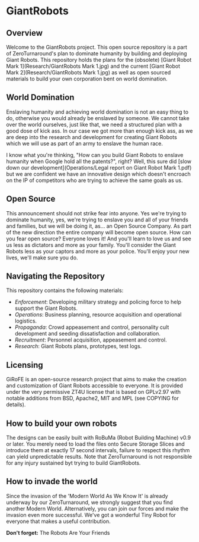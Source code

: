 GiantRobots
===========

Overview
--------

Welcome to the GiantRobots project. This open source repository is a part of ZeroTurnaround's plan to dominate humanity by building and deploying Giant Robots. This repository holds the plans for the (obsolete) [Giant Robot Mark 1](Research/GiantRobots Mark 1.jpg) and the current [Giant Robot Mark 2](Research/GiantRobots Mark 1.jpg) as well as open sourced materials to build your own corporation bent on world domination.

World Domination
----------------

Enslaving humanity and achieving world domination is not an easy thing to do, otherwise you would already be enslaved by someone. We cannot take over the world ourselves, just like that, we need a structured plan with a good dose of kick ass. In our case we got more than enough kick ass, as we are deep into the research and development for creating Giant Robots which we will use as part of an army to enslave the human race. 

I know what you're thinking, "How can you build Giant Robots to enslave humanity when Google hold all the patents?", right? Well, this sure did [slow down our development](Operations/Legal report on Giant Robot Mark 1.pdf) but we are confident we have an innovative design which doesn't encroach on the IP of competitors who are trying to achieve the same goals as us.

Open Source
---------------------------------------

This announcement should not strike fear into anyone. Yes we're trying to dominate humanity, yes, we're trying to enslave you and all of your friends and families, but we will be doing it, as… an Open Source Company. As part of the new direction the entire company will become open source. How can you fear open source? Everyone loves it! And you'll learn to love us and see us less as dictators and more as your family. You'll consider the Giant Robots less as your captors and more as your police. You'll enjoy your new lives, we'll make sure you do.

Navigating the Repository
-------------------------

This repository contains the following materials:

* *Enforcement*: Developing military strategy and policing force to help support the Giant Robots.
* *Operations*: Business planning, resource acquisition and operational logistics.
* *Propaganda*: Crowd appeasement and control, personality cult development and seeding dissatisfaction and collaboration.
* *Recruitment*: Personnel acquisition, appeasement and control.
* *Research*: Giant Robots plans, prototypes, test logs.

Licensing
---------

GiRoFE is an open-source research project that aims to make the creation and customization of Giant Robots accessible to everyone. It is provided under the very permissive ZT4U license that is based on GPLv2.97 with notable additions from BSD, Apache2, MIT and MPL (see COPYING for details).

How to build your own robots
----------------------------

The designs can be easily built with RoBuMa (Robot Building Machine) v0.9 or later. You merely need to load the files onto Secure Storage Slices and introduce them at exactly 17 second intervals, failure to respect this rhythm can yield unpredictable results. Note that ZeroTurnaround is not responsible for any injury sustained byt trying to build GiantRobots.

How to invade the world
-----------------------

Since the invasion of the 'Modern World As We Know It' is already underway by our ZeroTurnaround, we strongly suggest that you find another Modern World. Alternatively, you can join our forces and make the invasion even more successful. We've got a wonderful Tiny Robot for everyone that makes a useful contribution.

**Don't forget:** The Robots Are Your Friends